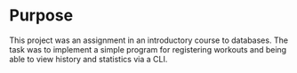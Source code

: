 # Purpose
This project was an assignment in an introductory course to databases.
The task was to implement a simple program for registering workouts
and being able to view history and statistics via a CLI.
